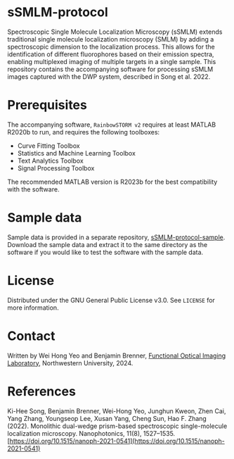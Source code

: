 # sSMLM-protocol

Spectroscopic Single Molecule Localization Microscopy (sSMLM) extends traditional single molecule localization microscopy (SMLM) by adding a spectroscopic dimension to the localization process. This allows for the identification of different fluorophores based on their emission spectra, enabling multiplexed imaging of multiple targets in a single sample. This repository contains the accompanying software for processing sSMLM images captured with the DWP system, described in Song et al. 2022.

<!-- The protocol is described in detail in the following publication: -->

# Prerequisites
The accompanying software, `RainbowSTORM v2` requires at least MATLAB R2020b to run, and requires the following toolboxes:
- Curve Fitting Toolbox
- Statistics and Machine Learning Toolbox
- Text Analytics Toolbox
- Signal Processing Toolbox

The recommended MATLAB version is R2023b for the best compatibility with the software.

# Sample data
Sample data is provided in a separate repository, [sSMLM-protocol-sample](https://github.com/FOIL-NU/sSMLM-protocol-sample). Download the sample data and extract it to the same directory as the software if you would like to test the software with the sample data.

# License
Distributed under the GNU General Public License v3.0. See `LICENSE` for more information.

# Contact
Written by Wei Hong Yeo and Benjamin Brenner, [Functional Optical Imaging Laboratory](https://foil.northwestern.edu), Northwestern University, 2024.

# References
Ki-Hee Song, Benjamin Brenner, Wei-Hong Yeo, Junghun Kweon, Zhen Cai, Yang Zhang, Youngseop Lee, Xusan Yang, Cheng Sun, Hao F. Zhang (2022). Monolithic dual-wedge prism-based spectroscopic single-molecule localization microscopy. Nanophotonics, 11(8), 1527–1535. [https://doi.org/10.1515/nanoph-2021-0541](https://doi.org/10.1515/nanoph-2021-0541)